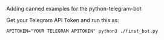 Adding canned examples for the python-telegram-bot


Get your Telegram API Token and run this as:

```APITOKEN="YOUR TELEGRAM APITOKEN" python3 ./first_bot.py```
